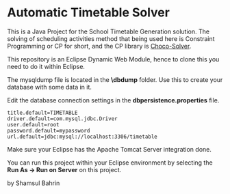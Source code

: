 # Automatic Timetable Solver


This is a Java Project for the School Timetable Generation solution.  The solving of scheduling activities method that being used here is Constraint Programming or CP for short, and the CP library is <a href="https://github.com/chocoteam/choco-solver">Choco-Solver</a>.


This repository is an Eclipse Dynamic Web Module, hence to clone this you need to do it within Eclipse.

The mysqldump file is located in the <b>\dbdump</b> folder.  Use this to create your database with some data in it.

Edit the database connection settings in the <b>dbpersistence.properties</b> file.

```
title.default=TIMETABLE
driver.default=com.mysql.jdbc.Driver
user.default=root
password.default=mypassword
url.default=jdbc:mysql://localhost:3306/timetable
```

Make sure your Eclipse has the Apache Tomcat Server integration done.

You can run this project within your Eclipse environment by selecting the <b>Run As -> Run on Server</b> on this project.  


by
Shamsul Bahrin

